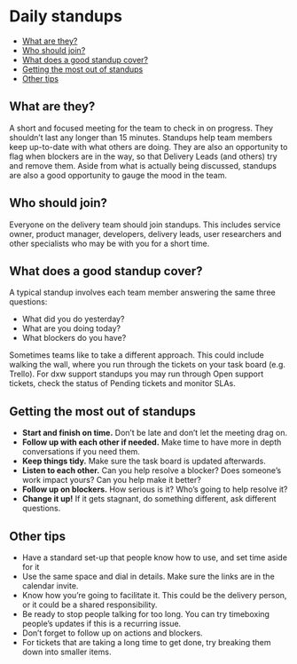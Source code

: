 # Daily standups

- [What are they?](##what-are-they?)
- [Who should join?](##who-should-join?)
- [What does a good standup cover?](##what-does-a-good-standup-cover?)
- [Getting the most out of standups](##getting-the-most-out-of-standups)
- [Other tips](##other-tips)

## What are they?
A short and focused meeting for the team to check in on progress. They shouldn’t last any longer than 15 minutes. 
Standups help team members keep up-to-date with what others are doing.  They are also an opportunity to flag when blockers are in the way, so that Delivery Leads (and others) try and remove them. 
Aside from what is actually being discussed, standups are also a good opportunity to gauge the mood in the team.   

## Who should join?
Everyone on the delivery team should join standups. This includes service owner, product manager, developers, delivery leads, user researchers and other specialists who may be with you for a short time. 

## What does a good standup cover?
A typical standup involves each team member answering the same three questions:
- What did you do yesterday?
- What are you doing today?
- What blockers do you have?

Sometimes teams like to take a different approach. This could include walking the wall, where you run through the tickets on your task board (e.g. Trello). For dxw support standups you may run through Open support tickets, check the status of Pending tickets and monitor SLAs.

## Getting the most out of standups
- **Start and finish on time.** Don’t be late and don’t let the meeting drag on. 
- **Follow up with each other if needed.** Make time to have more in depth conversations if you need them. 
- **Keep things tidy.** Make sure the task board is updated afterwards.
- **Listen to each other.** Can you help resolve a blocker? Does someone’s work impact yours? Can you help make it better?
- **Follow up on blockers.** How serious is it? Who’s going to help resolve it? 
- **Change it up!** If it gets stagnant, do something different, ask different questions.

## Other tips
- Have a standard set-up that people know how to use, and set time aside for it 
- Use the same space and dial in details. Make sure the links are in the calendar invite.  
- Know how you’re going to facilitate it. This could be the delivery person, or it could be a shared responsibility. 
- Be ready to stop people talking for too long. You can try timeboxing people’s updates if this is a recurring issue. 
- Don’t forget to follow up on actions and blockers. 
- For tickets that are taking a long time to get done, try breaking them down into smaller items. 
